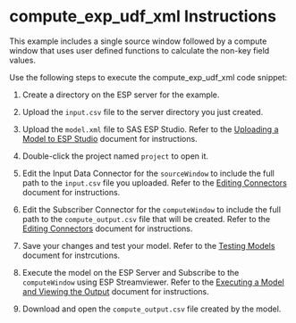 # compute_exp_udf_xml Instructions

This example includes a single source window followed by a compute window that uses user defined functions to calculate the non-key field values.

Use the following steps to execute the compute_exp_udf_xml code snippet:

1.  Create a directory on the ESP server for the example.

2.  Upload the `input.csv` file to the server directory you just created.

3.  Upload the `model.xml` file to SAS ESP Studio. Refer to the [Uploading a Model to ESP Studio](docs/Uploading_a_Model_to_ESP_Studio.pdf) document for instructions.
  
4.  Double-click the project named `project` to open it.

5.  Edit the Input Data Connector for the `sourceWindow` to include the full path to the `input.csv` file you uploaded. Refer to the [Editing Connectors](docs/Connectors.pdf) document for instructions.

6.  Edit the Subscriber Connector for the `computeWindow` to include the full path to the `compute_output.csv` file that will be created. Refer to the [Editing Connectors](docs/Connectors.pdf) document for instructions.  

7.  Save your changes and test your model. Refer to the [Testing Models](docs/Testing_Models.pdf) document for instrcutions.

8.  Execute the model on the ESP Server and Subscribe to the `computeWindow` using ESP Streamviewer. Refer to the [Executing a Model and Viewing the Output](docs/Executing_a_Model_and_Viewing_the_Output.pdf) document for instructions.

9.  Download and open the `compute_output.csv` file created by the model.
